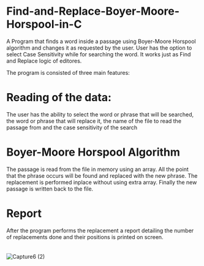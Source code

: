 # Find-and-Replace-Boyer-Moore-Horspool-in-C
A Program that finds a word inside a passage using Boyer-Moore Horspool algorithm and changes it as requested by the user. User has the option to select Case Sensitivity while for searching the word. It works just as Find and Replace logic of editores.<br/>

The program is consisted of three main features:<br/>
# Reading of the data:
The user has the ability to select the word or phrase that will be searched, the word or phrase that will replace it, the name of the file to read the passage from and the case sensitivity of the search

# Boyer-Moore Horspool Algorithm
The passage is read from the file in memory using an array. All the point that the phrase occurs will be found and replaced with the new phrase. The replacement is performed inplace without using extra array. Finally the new passage is written back to the file.

# Report
After the program performs the replacement a report detailing the number of replacements done and their positions is printed on screen.<br/>
<br/>
<br/>
![Capture6 (2)](https://user-images.githubusercontent.com/49107892/152588387-fc4c70b8-240d-4495-bf48-bd90edf6e557.PNG)
